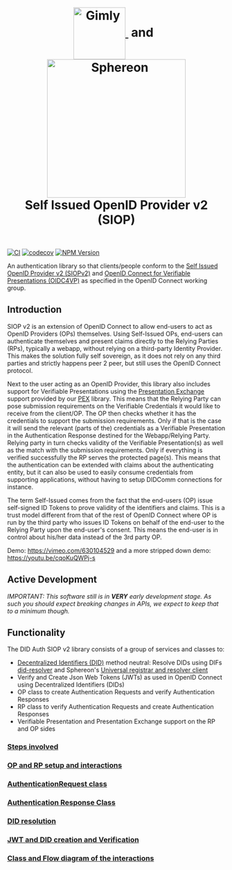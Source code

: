 <h1 style="text-align: center; vertical-align: middle">
  <div style="text-align: center;">
    <a href="https://www.gimly.io/"><img src="https://avatars.githubusercontent.com/u/64525639?s=200&v=4" alt="Gimly" width="120" style="vertical-align: middle">
    </a> &nbsp;and &nbsp; 
    <a href="https://www.sphereon.com">
        <img src="https://sphereon.com/content/themes/sphereon/assets/img/logo.svg" alt="Sphereon" width="320" style="vertical-align: middle" >
    </a>
  </div> Self Issued OpenID Provider v2 (SIOP)
</h1>

<br/>

[![CI](https://github.com/Sphereon-Opensource/did-auth-siop/actions/workflows/main.yml/badge.svg)](https://github.com/Sphereon-Opensource/did-auth-siop/actions/workflows/main.yml) [![codecov](https://codecov.io/gh/Sphereon-Opensource/did-auth-siop/branch/develop/graph/badge.svg?token=9P1JGUYA35)](https://codecov.io/gh/Sphereon-Opensource/did-auth-siop) [![NPM Version](https://img.shields.io/npm/v/@sphereon/did-auth-siop.svg)](https://npm.im/@sphereon/did-auth-siop)

An authentication library so that clients/people conform to
the [Self Issued OpenID Provider v2 (SIOPv2)](https://openid.net/specs/openid-connect-self-issued-v2-1_0.html)
and  [OpenID Connect for Verifiable Presentations (OIDC4VP)](https://openid.net/specs/openid-connect-4-verifiable-presentations-1_0.html)
as specified in the OpenID Connect working group.


## Introduction


SIOP v2 is an extension of OpenID Connect to allow end-users to act as OpenID Providers (OPs) themselves. Using
Self-Issued OPs, end-users can authenticate themselves and present claims directly to the Relying Parties (RPs),
typically a webapp, without relying on a third-party Identity Provider. This makes the solution fully self sovereign, as
it does not rely on any third parties and strictly happens peer 2 peer, but still uses the OpenID Connect protocol.

Next to the user acting as an OpenID Provider, this library also includes support for Verifiable Presentations using
the [Presentation Exchange](https://identity.foundation/presentation-exchange/) support provided by
our [PEX](https://github.com/Sphereon-Opensource/pex) library. This means that the Relying Party can pose submission
requirements on the Verifiable Credentials it would like to receive from the client/OP. The OP then checks whether it
has the credentials to support the submission requirements. Only if that is the case it will send the relevant (parts of
the) credentials as a Verifiable Presentation in the Authentication Response destined for the Webapp/Relying Party. Relying party in turn checks validity of the Verifiable Presentation(s) as well as the match with the submission
requirements. Only if everything is verified successfully the RP serves the protected page(s). This means that the
authentication can be extended with claims about the authenticating entity, but it can also be used to easily consume
credentials from supporting applications, without having to setup DIDComm connections for instance.

The term Self-Issued comes from the fact that the end-users (OP) issue self-signed ID Tokens to prove validity of the
identifiers and claims. This is a trust model different from that of the rest of OpenID Connect where OP is run by the
third party who issues ID Tokens on behalf of the end-user to the Relying Party upon the end-user's consent. This means
the end-user is in control about his/her data instead of the 3rd party OP.

Demo: https://vimeo.com/630104529 and a more stripped down demo: https://youtu.be/cqoKuQWPj-s


## Active Development


_IMPORTANT: This software still is in **VERY** early development stage. As such you should expect breaking changes in APIs, we
expect to keep that to a minimum though._


## Functionality


The DID Auth SIOP v2 library consists of a group of services and classes to:

- [Decentralized Identifiers (DID)](https://www.w3.org/TR/did-core/) method neutral: Resolve DIDs using
  DIFs [did-resolver](https://github.com/decentralized-identity/did-resolver) and
  Sphereon's [Universal registrar and resolver client](https://github.com/Sphereon-Opensource/did-uni-client)
- Verify and Create Json Web Tokens (JWTs) as used in OpenID Connect using Decentralized Identifiers (DIDs)
- OP class to create Authentication Requests and verify Authentication Responses
- RP class to verify Authentication Requests and create Authentication Responses
- Verifiable Presentation and Presentation Exchange support on the RP and OP sides

### [Steps involved](./docs/01-steps-involved.md)

### [OP and RP setup and interactions](./docs/02.0-op-and-rp-setup-and-interactions.md)

### [AuthenticationRequest class](./docs/03-auth-request-class.md)

### [Authentication Response Class](./docs/04-authentication-response-class.md)

### [DID resolution](./docs/05-did-resolution.md)

### [JWT and DID creation and Verification](./docs/06-jwt-and-did-creation-and-verification.md)

### [Class and Flow diagram of the interactions](./docs/07-class-and-flow-diagram-of-interaction.md)
